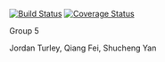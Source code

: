 [![Build Status](https://travis-ci.org/super-differentiator/cs207-FinalProject.svg?branch=master)](https://travis-ci.org/super-differentiator/cs207-FinalProject) [![Coverage Status](https://codecov.io/gh/super-differentiator/cs207-FinalProject/branch/master/graph/badge.svg)](https://codecov.io/gh/super-differentiator/cs207-FinalProject)

Group 5

Jordan Turley, Qiang Fei, Shucheng Yan
